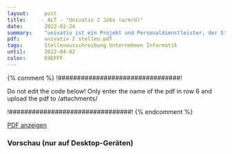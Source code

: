 ```yaml
---
layout:     post
title:     - ALT - "Univativ 2 Jobs (w/m/d)"
date:       2022-02-24
summary:    "univativ ist ein Projekt und Personaldienstleister, der Studenten und Absolventen spannende Jobs bei renommierten Unternehmen bietet Deine Karriere ist unsere Mission, denn Deine Entwicklung liegt uns am Herzen"
pdf:        univativ 2 stellen.pdf
tags:       Stellenausschreibung Unternehmen Informatik
until:		2022-04-02
color:      E9EFFF
---
```


{% comment %}
!################################!

Do not edit the code below! Only enter the name of the pdf in row 6 and upload the pdf to /attachments/

!################################!
{% endcomment %}

<a class="btn btn-primary" href="{{ site.url }}/attachments/{{page.pdf}}">PDF anzeigen</a>

<h3>Vorschau (nur auf Desktop-Geräten)</h3>
<div class="d-none d-sm-block">
    <object data="{{ site.url }}/attachments/{{page.pdf}}" width="100%" height="1010" type='application/pdf'>
    </object>
</div>
